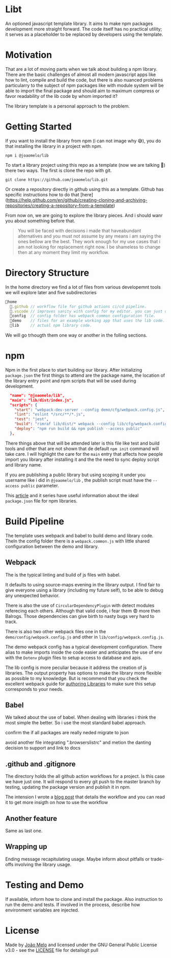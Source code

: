 # Libt

An optioned javascript template library. It aims to make npm packages development more straight forward. The code itself has no practical utility; it serves as a placeholder to be replaced by developers using the template.

# Motivation

That are a lot of moving parts when we talk about building a npm library. There are the basic challenges of almost all modern javascript apps like how to lint, compile and build the code, but there is also nuanced problems particularry to the subject of npm packages like with module system will be able to import the final package and should aim to maximum compress or favor readability of the lib code by whom imported it?

The library template is a personal approach to the problem.

# Getting Started

If you want to install the library from npm (i can not image why 😅), you do that installing the library in a project with npm.

    npm i @joaomelo/lib

To start a library project using this repo as a template (now we are talking 🙂) there two ways. The first is clone the repo with git.

    git clone https://github.com/joaomelo/lib.git

Or create a repository directly in github using this as a template. Github has specific instructions how to do that [here] (https://help.github.com/en/github/creating-cloning-and-archiving-repositories/creating-a-repository-from-a-template)

From now on, we are going to explore the library pieces. And i should wanr you about something before that.

> You will be faced with decisions i made that haveabundant alternatives and you must not assume by any means i am saying the ones bellow are the best. They work enough for my use cases that i am not looking for replacement right now. I be shameless to change then at any moment they limit my workflow.

# Directory Structure

In the home directory we find a lot of files from various developemnt tools we will explore later and five subdirectories

``` js
📂home
  📁.github // workflow file for github actions ci/cd pipeline.
  📁.vscode // improves sanity with config for my editor. you can just delete it or replace with your own. 
  📁config  // config folder has webpack common configuration file.
  📁demo    // files for an example working app that uses the lib code.
  📁lib     // actual npm library code.
```
We will go trhougth them one way or another in the folling sections.

# npm

Npm in the first place to start building our library. After initializing `package.json` the first things to attend are the package name, the location of the library entry point and npm scripts that will be used during development. 

``` json
  "name": "@joaomelo/lib",
  "main": "lib/dist/index.js",
  "scripts": {
    "start": "webpack-dev-server --config demo/cfg/webpack.config.js",
    "lint": "eslint */src/**/*.js",
    "test": "jest",
    "build": "rimraf lib/dist/* webpack --config lib/cfg/webpack.config.js",
    "deploy": "npm run build && npm publish --access public"
  },
```

There things above that will be attended later is this file like test and build tools and other that are not shown that de default `npm init` command will take care. I will highlight the care for the `main` entry that affects how people import you library after installing it and the the need to sync deploy script and library name.

If you are publishing a public library but using scoping it under you username like i did in `@joaomelo/lib` , the publish script must have the `--access public` parameter.

This [article](https://docs.npmjs.com/creating-a-package-json-file) and it series have useful information about the ideal `package.json` file for npm libraries. 

# Build Pipeline

The template uses webpack and babel to build demo and library code. TheIn the config folder there is a `webpack.common.js` with little shared configuration between the demo and library.

## Webpack

The is the typical linting and build of js files with babel.

It defaults to using source-maps evening in the library output. I find fair to give everyone using a library (including my future self), to be able to debug any unexpected behavior.

There is also the use of `CircularDependencyPlugin` with detect modules referecing each others. Although that valid code, i fear them 😨 more then Balrogs. Those dependencies can give birth to nasty bugs very hard to track.

There is also two other webpack files one in the `demo/config/webpack.config.js` and other in `lib/config/webpack.config.js`.

The demo webpack config has a typical development configuration. There alias to make imports inside the code easier and anticipates the use of env with the `Dotenv` plugin files to setup access to database and apis. 

The lib config is more peculiar because it address the creation of js libraries. The output property has options to make the library more flexible as possible to my knowledge. But is recommend that you check the excellent  webpack guide for [authoring Libraries](https://webpack.js.org/guides/author-libraries/) to make sure this setup corresponds to your needs.

## Babel

We talked about the use of babel. When dealing with libraries i think the most simple the better. So i use the most standard babel approach.

confirm the if all packages are really neded
migrate to json

avoid another file integrating ".browserslistrc" and metion the danting decision to  support and link to docs

## .github and .gitignore

The directory holds the all github action workflows for a project. Is this case we have just one. It will respond to every git push to the master branch by testing, updating the package version and publish it in npm.

The intension I wrote a [blog post]() that details the workflow and you can read it to get more insigth on how to use the workflow

## Another feature

Same as last one.

## Wrapping up

Ending message recapitulating usage. Maybe inform about pitfalls or trade-offs involving the library usage.

# Testing and Demo

If available, inform how to clone and install the package. Also instruction to run the demo and tests. If involved in the process, describe how environment variables are injected.

# License

Made by [João Melo](https://www.linkedin.com/in/joaomelo81/?locale=en_US) and licensed under the GNU General Public License v3.0 - see the [LICENSE](LICENSE) file for detailsgit pull